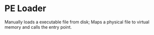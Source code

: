 # PE Loader

Manually loads a executable file from disk; Maps a physical file to virtual memory and calls the entry point.

